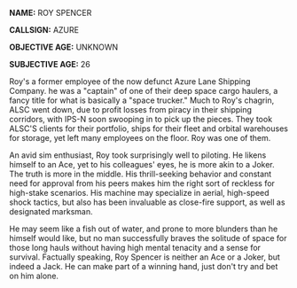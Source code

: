 **NAME:** ROY SPENCER

**CALLSIGN:** AZURE

**OBJECTIVE AGE:** UNKNOWN

**SUBJECTIVE AGE:** 26

Roy's a former employee of the now defunct Azure Lane Shipping Company. he was a "captain" of one of their deep space cargo haulers, a fancy title for what is basically a "space trucker." Much to Roy's chagrin, ALSC went down, due to profit losses from piracy in their shipping corridors, with IPS-N soon swooping in to pick up the pieces. They took ALSC'S clients for their portfolio, ships for their fleet and orbital warehouses for storage, yet left many employees on the floor. Roy was one of them. 

An avid sim enthusiast, Roy took surprisingly well to piloting. He likens himself to an Ace, yet to his colleagues' eyes, he is more akin to a Joker. The truth is more in the middle. His thrill-seeking behavior and constant need for approval from his peers makes him the right sort of reckless for high-stake scenarios. His machine may specialize in aerial, high-speed shock tactics, but also has been invaluable as close-fire support, as well as designated marksman. 

He may seem like a fish out of water, and prone to more blunders than he himself would like, but no man successfully braves the solitude of space for those long hauls without having high mental tenacity and a sense for survival. Factually speaking, Roy Spencer is neither an Ace or a Joker, but indeed a Jack. He can make part of a winning hand, just don't try and bet on him alone.